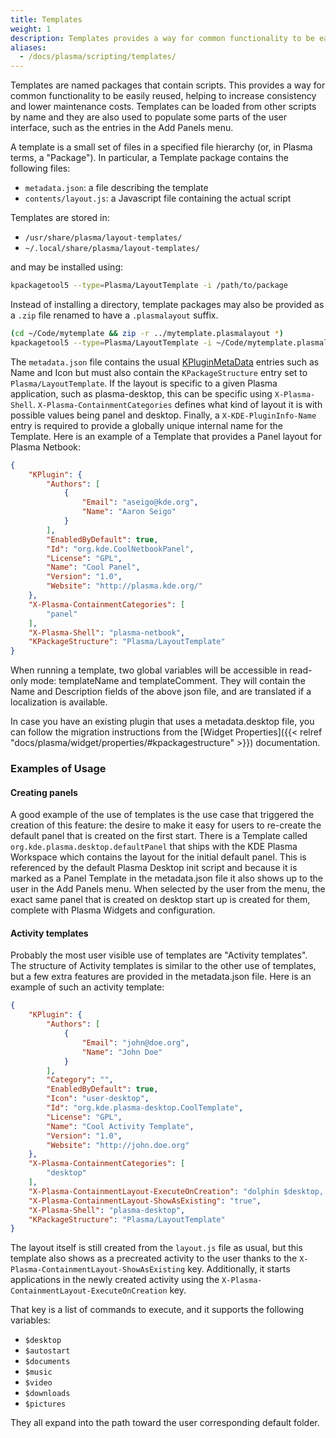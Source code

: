 ```yaml
---
title: Templates
weight: 1
description: Templates provides a way for common functionality to be easily reused.
aliases:
  - /docs/plasma/scripting/templates/
---
```


Templates are named packages that contain scripts. This provides a way
for common functionality to be easily reused, helping to increase
consistency and lower maintenance costs. Templates can be loaded from
other scripts by name and they are also used to populate some parts of
the user interface, such as the entries in the Add Panels menu.

A template is a small set of files in a specified file hierarchy (or, in
Plasma terms, a "Package"). In particular, a Template package contains
the following files:

- `metadata.json`: a file describing the template
- `contents/layout.js`: a Javascript file containing the actual script

Templates are stored in:

- `/usr/share/plasma/layout-templates/`
- `~/.local/share/plasma/layout-templates/`

and may be installed using:

```bash
kpackagetool5 --type=Plasma/LayoutTemplate -i /path/to/package
```

Instead of installing a directory, template packages may also be provided
as a `.zip` file renamed to have a `.plasmalayout` suffix.

```bash
(cd ~/Code/mytemplate && zip -r ../mytemplate.plasmalayout *)
kpackagetool5 --type=Plasma/LayoutTemplate -i ~/Code/mytemplate.plasmalayout
```

The `metadata.json` file contains the usual [KPluginMetaData](docs:kcoreaddons;KPluginMetaData) entries such as
Name and Icon but must also contain the `KPackageStructure` entry set to `Plasma/LayoutTemplate`.
If the layout is specific to a given Plasma application, such as plasma-desktop, this can be specific
using `X-Plasma-Shell`. `X-Plasma-ContainmentCategories` defines what kind
of layout it is with possible values being panel and desktop. Finally, a
`X-KDE-PluginInfo-Name` entry is required to provide a globally unique
internal name for the Template. Here is an example of a Template that
provides a Panel layout for Plasma Netbook:


```json
{
    "KPlugin": {
        "Authors": [
            {
                "Email": "aseigo@kde.org",
                "Name": "Aaron Seigo"
            }
        ],
        "EnabledByDefault": true,
        "Id": "org.kde.CoolNetbookPanel",
        "License": "GPL",
        "Name": "Cool Panel",
        "Version": "1.0",
        "Website": "http://plasma.kde.org/"
    },
    "X-Plasma-ContainmentCategories": [
        "panel"
    ],
    "X-Plasma-Shell": "plasma-netbook",
    "KPackageStructure": "Plasma/LayoutTemplate"
}
```

When running a template, two global variables will be accessible in
read-only mode: templateName and templateComment. They will contain the
Name and Description fields of the above json file, and are translated if
a localization is available.

In case you have an existing plugin that uses a metadata.desktop file, you can follow
the migration instructions from the [Widget Properties]({{< relref "docs/plasma/widget/properties/#kpackagestructure" >}}) documentation.

### Examples of Usage

#### Creating panels

A good example of the use of templates is the use case that triggered
the creation of this feature: the desire to make it easy for users to
re-create the default panel that is created on the first start. There is
a Template called `org.kde.plasma.desktop.defaultPanel` that ships with
the KDE Plasma Workspace which contains the layout for the initial
default panel. This is referenced by the default Plasma Desktop init
script and because it is marked as a Panel Template in the
metadata.json file it also shows up to the user in the Add Panels
menu. When selected by the user from the menu, the exact same panel that
is created on desktop start up is created for them, complete with Plasma
Widgets and configuration.

<!--

TODO figure out if this feature still exists

#### Automating tasks

Another example of the usefulness of templates is the "Find Widgets"
template. This template provides a function for finding widgets by name.
It appears in the toolbar "Load" and "Use" menus in the Desktop Console
in plasma-desktop, and makes finding widgets as simple as:

```js
const template = loadTemplate('org.kde.plasma-desktop.findWidgets');
template.findWidgets('systemtray');
```

Since just finding the widget is not enough, you can connect a callback
to do additional operations, such as removing the widget :

```js
removeWidget = function(widget, containment) {
 widget.remove();
}

const template = loadTemplate('org.kde.plasma-desktop.findWidgets');
template.findWidgets('systemtray', removeWidget);
```

-->

#### Activity templates

Probably the most user visible use of templates are "Activity
templates". The structure of Activity templates is similar to the other
use of templates, but a few extra features are provided in the
metadata.json file. Here is an example of such an activity template:

```json
{
    "KPlugin": {
        "Authors": [
            {
                "Email": "john@doe.org",
                "Name": "John Doe"
            }
        ],
        "Category": "",
        "EnabledByDefault": true,
        "Icon": "user-desktop",
        "Id": "org.kde.plasma-desktop.CoolTemplate",
        "License": "GPL",
        "Name": "Cool Activity Template",
        "Version": "1.0",
        "Website": "http://john.doe.org"
    },
    "X-Plasma-ContainmentCategories": [
        "desktop"
    ],
    "X-Plasma-ContainmentLayout-ExecuteOnCreation": "dolphin $desktop, gwenview $pictures",
    "X-Plasma-ContainmentLayout-ShowAsExisting": "true",
    "X-Plasma-Shell": "plasma-desktop",
    "KPackageStructure": "Plasma/LayoutTemplate"
}
```

The layout itself is still created from the `layout.js` file as usual, but
this template also shows as a precreated activity to the user thanks to
the `X-Plasma-ContainmentLayout-ShowAsExisting` key. Additionally, it
starts applications in the newly created activity using the
`X-Plasma-ContainmentLayout-ExecuteOnCreation` key.

That key is a list of commands to execute, and it supports the following
variables:

- `$desktop`
- `$autostart`
- `$documents`
- `$music`
- `$video`
- `$downloads`
- `$pictures`

They all expand into the path toward the user corresponding default
folder.
